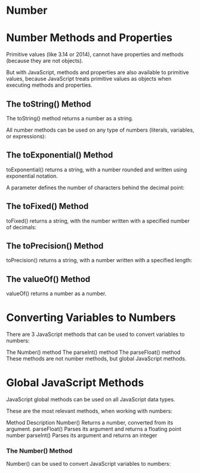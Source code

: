 # Number
# Number Methods and Properties
Primitive values (like 3.14 or 2014), cannot have properties and methods (because they are not objects).

But with JavaScript, methods and properties are also available to primitive values, because JavaScript treats primitive values as objects when executing methods and properties.

## The toString() Method
The toString() method returns a number as a string.

All number methods can be used on any type of numbers (literals, variables, or expressions):

## The toExponential() Method
toExponential() returns a string, with a number rounded and written using exponential notation.

A parameter defines the number of characters behind the decimal point:

## The toFixed() Method
toFixed() returns a string, with the number written with a specified number of decimals:

## The toPrecision() Method
toPrecision() returns a string, with a number written with a specified length:


## The valueOf() Method
valueOf() returns a number as a number.


# Converting Variables to Numbers
There are 3 JavaScript methods that can be used to convert variables to numbers:

The Number() method
The parseInt() method
The parseFloat() method
These methods are not number methods, but global JavaScript methods.

# Global JavaScript Methods
JavaScript global methods can be used on all JavaScript data types.

These are the most relevant methods, when working with numbers:

Method	Description
Number()	Returns a number, converted from its argument.
parseFloat()	Parses its argument and returns a floating point number
parseInt()	Parses its argument and returns an integer

### The Number() Method
Number() can be used to convert JavaScript variables to numbers:


